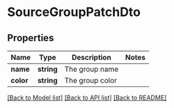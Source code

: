 # SourceGroupPatchDto

## Properties
Name | Type | Description | Notes
------------ | ------------- | ------------- | -------------
**name** | **string** | The group name | 
**color** | **string** | The group color | 

[[Back to Model list]](../README.md#documentation-for-models) [[Back to API list]](../README.md#documentation-for-api-endpoints) [[Back to README]](../README.md)


